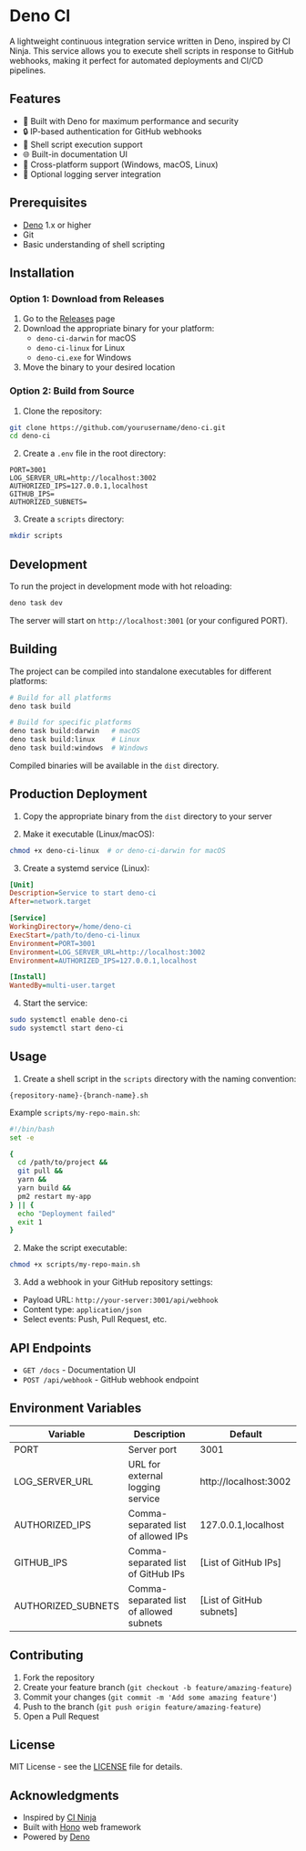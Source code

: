 # Deno CI

A lightweight continuous integration service written in Deno, inspired by CI Ninja. This service allows you to execute shell scripts in response to GitHub webhooks, making it perfect for automated deployments and CI/CD pipelines.

## Features

- 🦕 Built with Deno for maximum performance and security
- 🔒 IP-based authentication for GitHub webhooks
- 📜 Shell script execution support
- 🌐 Built-in documentation UI
- 🚀 Cross-platform support (Windows, macOS, Linux)
- 📝 Optional logging server integration

## Prerequisites

- [Deno](https://deno.land/) 1.x or higher
- Git
- Basic understanding of shell scripting

## Installation

### Option 1: Download from Releases

1. Go to the [Releases](https://github.com/yourusername/deno-ci/releases) page
2. Download the appropriate binary for your platform:
   - `deno-ci-darwin` for macOS
   - `deno-ci-linux` for Linux
   - `deno-ci.exe` for Windows
3. Move the binary to your desired location

### Option 2: Build from Source

1. Clone the repository:
```bash
git clone https://github.com/yourusername/deno-ci.git
cd deno-ci
```

2. Create a `.env` file in the root directory:
```env
PORT=3001
LOG_SERVER_URL=http://localhost:3002
AUTHORIZED_IPS=127.0.0.1,localhost
GITHUB_IPS=
AUTHORIZED_SUBNETS=
```

3. Create a `scripts` directory:
```bash
mkdir scripts
```

## Development

To run the project in development mode with hot reloading:

```bash
deno task dev
```

The server will start on `http://localhost:3001` (or your configured PORT).

## Building

The project can be compiled into standalone executables for different platforms:

```bash
# Build for all platforms
deno task build

# Build for specific platforms
deno task build:darwin   # macOS
deno task build:linux    # Linux
deno task build:windows  # Windows
```

Compiled binaries will be available in the `dist` directory.

## Production Deployment

1. Copy the appropriate binary from the `dist` directory to your server

2. Make it executable (Linux/macOS):
```bash
chmod +x deno-ci-linux  # or deno-ci-darwin for macOS
```

3. Create a systemd service (Linux):
```ini
[Unit]
Description=Service to start deno-ci
After=network.target

[Service]
WorkingDirectory=/home/deno-ci
ExecStart=/path/to/deno-ci-linux
Environment=PORT=3001
Environment=LOG_SERVER_URL=http://localhost:3002
Environment=AUTHORIZED_IPS=127.0.0.1,localhost

[Install]
WantedBy=multi-user.target
```

4. Start the service:
```bash
sudo systemctl enable deno-ci
sudo systemctl start deno-ci
```

## Usage

1. Create a shell script in the `scripts` directory with the naming convention:
```
{repository-name}-{branch-name}.sh
```

Example `scripts/my-repo-main.sh`:
```bash
#!/bin/bash
set -e

{
  cd /path/to/project &&
  git pull &&
  yarn &&
  yarn build &&
  pm2 restart my-app
} || {
  echo "Deployment failed"
  exit 1
}
```

2. Make the script executable:
```bash
chmod +x scripts/my-repo-main.sh
```

3. Add a webhook in your GitHub repository settings:
- Payload URL: `http://your-server:3001/api/webhook`
- Content type: `application/json`
- Select events: Push, Pull Request, etc.

## API Endpoints

- `GET /docs` - Documentation UI
- `POST /api/webhook` - GitHub webhook endpoint

## Environment Variables

| Variable | Description | Default |
|----------|-------------|---------|
| PORT | Server port | 3001 |
| LOG_SERVER_URL | URL for external logging service | http://localhost:3002 |
| AUTHORIZED_IPS | Comma-separated list of allowed IPs | 127.0.0.1,localhost |
| GITHUB_IPS | Comma-separated list of GitHub IPs | [List of GitHub IPs] |
| AUTHORIZED_SUBNETS | Comma-separated list of allowed subnets | [List of GitHub subnets] |

## Contributing

1. Fork the repository
2. Create your feature branch (`git checkout -b feature/amazing-feature`)
3. Commit your changes (`git commit -m 'Add some amazing feature'`)
4. Push to the branch (`git push origin feature/amazing-feature`)
5. Open a Pull Request

## License

MIT License - see the [LICENSE](LICENSE) file for details.

## Acknowledgments

- Inspired by [CI Ninja](https://github.com/denyncrawford/ci-ninja)
- Built with [Hono](https://hono.dev/) web framework
- Powered by [Deno](https://deno.land/)
